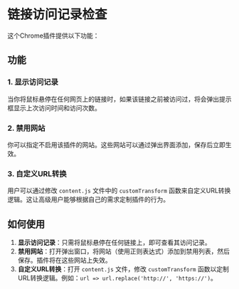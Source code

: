 # 链接访问记录检查

这个Chrome插件提供以下功能：

## 功能

### 1. 显示访问记录
当你将鼠标悬停在任何网页上的链接时，如果该链接之前被访问过，将会弹出提示框显示上次访问时间和访问次数。

### 2. 禁用网站
你可以指定不启用该插件的网站。这些网站可以通过弹出界面添加，保存后立即生效。

### 3. 自定义URL转换
用户可以通过修改 `content.js` 文件中的 `customTransform` 函数来自定义URL转换逻辑。这让高级用户能够根据自己的需求定制插件的行为。

## 如何使用

1. **显示访问记录**：只需将鼠标悬停在任何链接上，即可查看其访问记录。
2. **禁用网站**：打开弹出窗口，将网站（使用正则表达式）添加到禁用列表，然后保存。插件将在这些网站上失效。
3. **自定义URL转换**：打开 `content.js` 文件，修改 `customTransform` 函数以定制URL转换逻辑。例如：`url => url.replace('http://', 'https://')`。
